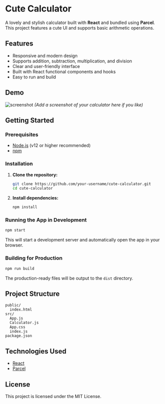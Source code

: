 # Cute Calculator

A lovely and stylish calculator built with **React** and bundled using **Parcel**.
This project features a cute UI and supports basic arithmetic operations.

## Features

- Responsive and modern design
- Supports addition, subtraction, multiplication, and division
- Clear and user-friendly interface
- Built with React functional components and hooks
- Easy to run and build

## Demo

![screenshot](screenshot.png)
*(Add a screenshot of your calculator here if you like)*

## Getting Started

### Prerequisites

- [Node.js](https://nodejs.org/) (v12 or higher recommended)
- [npm](https://www.npmjs.com/)

### Installation

1. **Clone the repository:**
   ```bash
   git clone https://github.com/your-username/cute-calculator.git
   cd cute-calculator
   ```

2. **Install dependencies:**
   ```bash
   npm install
   ```

### Running the App in Development

```bash
npm start
```
This will start a development server and automatically open the app in your browser.

### Building for Production

```bash
npm run build
```
The production-ready files will be output to the `dist` directory.

## Project Structure

```
public/
  index.html
src/
  App.js
  Calculator.js
  App.css
  index.js
package.json
```

## Technologies Used

- [React](https://reactjs.org/)
- [Parcel](https://parceljs.org/)

## License

This project is licensed under the MIT License. 
